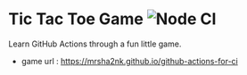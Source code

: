 # Tic Tac Toe Game ![Node CI](https://github.com/Mrsha2nk/github-actions-for-ci/workflows/Node%20CI/badge.svg)

Learn GitHub Actions through a fun little game.
 - game url : https://mrsha2nk.github.io/github-actions-for-ci
